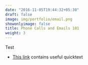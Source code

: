 ```yaml
---
date: "2016-11-05T19:44:32+05:30"
draft: false
image: img/portfolio/email.png
showonlyimage: false
title: Phone Calls and Emails 101 
weight: 3
---
```

  
Test
<!--more-->

* [This link](https://docs.google.com/spreadsheets/d/e/2PACX-1vSU9L2MMjwn1wzY1FpxgNG-mKjJdrzOV079QI8jLOzV5b-2AiKOJWEoLPuh_4-Mido_e154-STytFmL/pubhtml) contains useful quicktext 
 